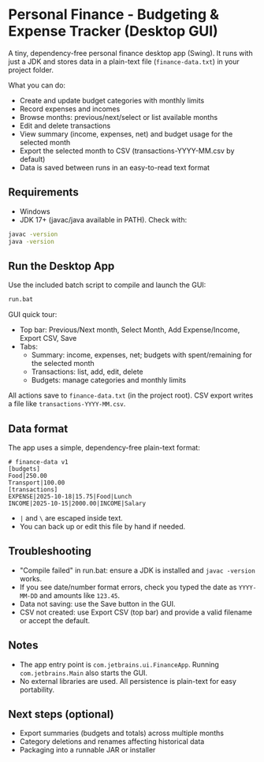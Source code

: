 # Personal Finance - Budgeting & Expense Tracker (Desktop GUI)

A tiny, dependency-free personal finance desktop app (Swing). It runs with just a JDK and stores data in a plain-text file (`finance-data.txt`) in your project folder.

What you can do:
- Create and update budget categories with monthly limits
- Record expenses and incomes
- Browse months: previous/next/select or list available months
- Edit and delete transactions
- View summary (income, expenses, net) and budget usage for the selected month
- Export the selected month to CSV (transactions-YYYY-MM.csv by default)
- Data is saved between runs in an easy-to-read text format

## Requirements
- Windows
- JDK 17+ (javac/java available in PATH). Check with:

```bat
javac -version
java -version
```

## Run the Desktop App
Use the included batch script to compile and launch the GUI:

```bat
run.bat
```

GUI quick tour:
- Top bar: Previous/Next month, Select Month, Add Expense/Income, Export CSV, Save
- Tabs:
  - Summary: income, expenses, net; budgets with spent/remaining for the selected month
  - Transactions: list, add, edit, delete
  - Budgets: manage categories and monthly limits

All actions save to `finance-data.txt` (in the project root). CSV export writes a file like `transactions-YYYY-MM.csv`.

## Data format
The app uses a simple, dependency-free plain-text format:

```
# finance-data v1
[budgets]
Food|250.00
Transport|100.00
[transactions]
EXPENSE|2025-10-18|15.75|Food|Lunch
INCOME|2025-10-15|2000.00|INCOME|Salary
```

- `|` and `\` are escaped inside text.
- You can back up or edit this file by hand if needed.

## Troubleshooting
- "Compile failed" in run.bat: ensure a JDK is installed and `javac -version` works.
- If you see date/number format errors, check you typed the date as `YYYY-MM-DD` and amounts like `123.45`.
- Data not saving: use the Save button in the GUI.
- CSV not created: use Export CSV (top bar) and provide a valid filename or accept the default.

## Notes
- The app entry point is `com.jetbrains.ui.FinanceApp`. Running `com.jetbrains.Main` also starts the GUI.
- No external libraries are used. All persistence is plain-text for easy portability.

## Next steps (optional)
- Export summaries (budgets and totals) across multiple months
- Category deletions and renames affecting historical data
- Packaging into a runnable JAR or installer
